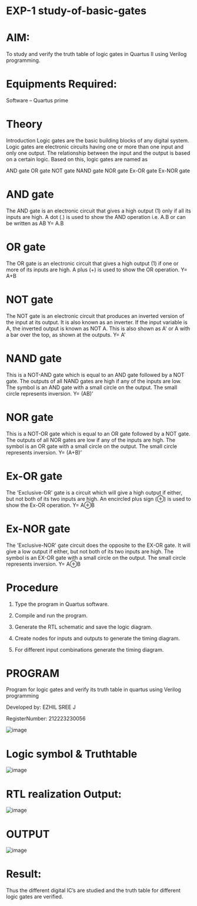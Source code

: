 # EXP-1 study-of-basic-gates

# AIM:

To study and verify the truth table of logic gates in Quartus II using Verilog programming.

# Equipments Required:

Software – Quartus prime 

# Theory  

Introduction Logic gates are the basic building blocks of any digital system. Logic gates are electronic circuits having one or more than one input and only one output. The relationship between the input and the output is based on a certain logic. Based on this, logic gates are named as

AND gate OR gate NOT gate NAND gate NOR gate Ex-OR gate Ex-NOR gate

 # AND gate  

The AND gate is an electronic circuit that gives a high output (1) only if all its inputs are high. A dot (.) is used to show the AND operation i.e. A.B or can be written as AB
Y= A.B

#  OR gate   

The OR gate is an electronic circuit that gives a high output (1) if one or more of its inputs are high. A plus (+) is used to show the OR operation.
Y= A+B

 # NOT gate  

The NOT gate is an electronic circuit that produces an inverted version of the input at its output. It is also known as an inverter. If the input variable is A, the inverted output is known as NOT A. This is also shown as A' or A with a bar over the top, as shown at the outputs.
Y= A'

#  NAND gate  

This is a NOT-AND gate which is equal to an AND gate followed by a NOT gate. The outputs of all NAND gates are high if any of the inputs are low. The symbol is an AND gate with a small circle on the output. The small circle represents inversion.
Y= (AB)’

 # NOR gate  

This is a NOT-OR gate which is equal to an OR gate followed by a NOT gate. The outputs of all NOR gates are low if any of the inputs are high. The symbol is an OR gate with a small circle on the output. The small circle represents inversion.
Y= (A+B)’

#  Ex-OR gate  

The 'Exclusive-OR' gate is a circuit which will give a high output if either, but not both of its two inputs are high. An encircled plus sign (⊕) is used to show the Ex-OR operation.
Y= A⊕B

 # Ex-NOR gate  

The 'Exclusive-NOR' gate circuit does the opposite to the EX-OR gate. It will give a low output if either, but not both of its two inputs are high. The symbol is an EX-OR gate with a small circle on the output. The small circle represents inversion.
Y= A⊕B

#  Procedure   

1.	Type the program in Quartus software.

2.	Compile and run the program.

3.	Generate the RTL schematic and save the logic diagram.

4.	Create nodes for inputs and outputs to generate the timing diagram.

5.	For different input combinations generate the timing diagram.


 # PROGRAM  

Program for logic gates and verify its truth table in quartus using Verilog programming

 Developed by: EZHIL SREE J
 
 RegisterNumber: 212223230056

 ![image](https://github.com/user-attachments/assets/401d7efc-68fe-4ab3-932b-e13b2265774c)

 
#  Logic symbol & Truthtable  
![image](https://github.com/user-attachments/assets/9f612d64-899b-4d4f-9b75-e5ae29772e25)


 # RTL realization Output:  


 
![image](https://github.com/user-attachments/assets/2921df27-3793-47ff-9e9c-06a41c0e21e0)


#  OUTPUT  
![image](https://github.com/user-attachments/assets/234b25d6-998f-4e23-83ab-c45ded16a5fb)


 # Result:  

Thus the different digital IC’s are studied and the truth table for different logic gates are verified.
